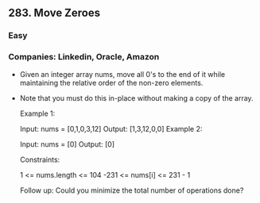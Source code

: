 ## 283. Move Zeroes
### Easy

### Companies: Linkedin, Oracle, Amazon


 - Given an integer array nums, move all 0's to the end of it while maintaining the relative order of the non-zero elements.

 - Note that you must do this in-place without making a copy of the array. 

    

    Example 1:

    Input: nums = [0,1,0,3,12]
    Output: [1,3,12,0,0]
    Example 2:

    Input: nums = [0]
    Output: [0]
    

    Constraints:

    1 <= nums.length <= 104
    -231 <= nums[i] <= 231 - 1
    

    Follow up: Could you minimize the total number of operations done?